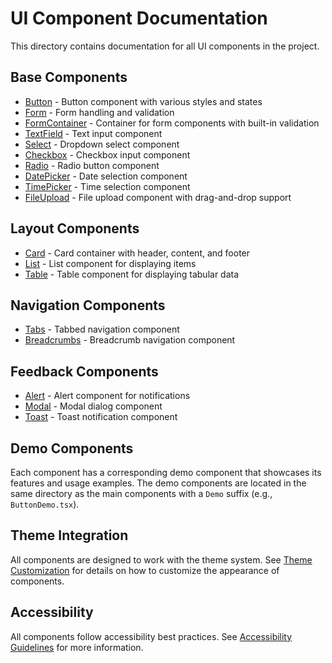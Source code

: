 # UI Component Documentation

This directory contains documentation for all UI components in the project.

## Base Components

- [Button](button.md) - Button component with various styles and states
- [Form](form.md) - Form handling and validation
- [FormContainer](form-container.md) - Container for form components with built-in validation
- [TextField](text-field.md) - Text input component
- [Select](select.md) - Dropdown select component
- [Checkbox](checkbox.md) - Checkbox input component
- [Radio](radio.md) - Radio button component
- [DatePicker](date-picker.md) - Date selection component
- [TimePicker](time-picker.md) - Time selection component
- [FileUpload](file-upload.md) - File upload component with drag-and-drop support

## Layout Components

- [Card](card.md) - Card container with header, content, and footer
- [List](list.md) - List component for displaying items
- [Table](table.md) - Table component for displaying tabular data

## Navigation Components

- [Tabs](tabs.md) - Tabbed navigation component
- [Breadcrumbs](breadcrumbs.md) - Breadcrumb navigation component

## Feedback Components

- [Alert](alert.md) - Alert component for notifications
- [Modal](modal.md) - Modal dialog component
- [Toast](toast.md) - Toast notification component

## Demo Components

Each component has a corresponding demo component that showcases its features and usage examples. The demo components are located in the same directory as the main components with a `Demo` suffix (e.g., `ButtonDemo.tsx`).

## Theme Integration

All components are designed to work with the theme system. See [Theme Customization](../theme/customization.md) for details on how to customize the appearance of components.

## Accessibility

All components follow accessibility best practices. See [Accessibility Guidelines](../development/accessibility.md) for more information. 